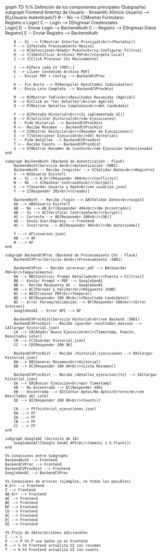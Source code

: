 graph TD
    %% Definición de los componentes principales (Subgraphs)
    subgraph Frontend (Interfaz de Usuario - Streamlit)
        A[Inicio Usuario] --> B{¿Usuario Autenticado?}
        B -- No --> C[Mostrar Formulario<br/>Registro o Login]
        C -- Login --> D[Ingresar Credenciales<br/>Login]
        D -- Enviar Login --> BackendAuth
        C -- Registro --> E[Ingresar Datos<br/>Registro]
        E -- Enviar Registro --> BackendAuth

        B -- Sí --> F[Mostrar Interfaz Principal<br/>(Pestañas)]
        F --> G[Pestaña Procesamiento Masivo]
        G --> H[Seleccionar/Añadir Puesto<br/>y Configurar Filtros]
        H --> I[Identificar Archivos PDF<br/>Carpeta Local]
        I --> J[Click Procesar CVs Masivamente]

        J --> K{Para cada CV (PDF):}
        K --> L[Leer Contenido Archivo PDF]
        L -- Enviar PDF + Config --> BackendCVProc

        K -- Fin Bucle --> M[Recopilar Resultados Individuales]
        M -- Envía Lote Completo --> BackendCVProcHist

        M --> N[Mostrar Tabla<br/>Resultados Resumidos (AgGrid)]
        N --> O[Click en "Ver Detalles"<br/>en AgGrid]
        O --> P[Mostrar Detalles Completos<br/>del Candidato]

        F --> Q[Pestaña Historial<br/>(Si implementada UI)]
        Q --> R[Solicitar Historial<br/>de Ejecuciones]
        R -- Pide Historial --> BackendCVProcHist
        R <-- Recibe Resumen -- BackendCVProcHist
        Q --> S[Mostrar Historial<br/>(Resumen de Ejecuciones)]
        S --> T[Seleccionar Ejecución<br/>del Historial]
        T -- Pide Detalles --> BackendCVProcHist
        T <-- Recibe Counts -- BackendCVProcHist
        S --> U[Mostrar Resumen de Counts<br/>de Ejecución Seleccionada]
    end

    subgraph BackendAuth (Backend de Autenticación - Flask)
        BackendAuth(Servicio de<br/>Autenticación :5002)
        BackendAuth -- Recibe /register --> V[Validar Datos<br/>Registro]
        V --> W{Usuario Existe?}
        W -- Sí --> W_Err[Responder 409<br/>(Conflicto)]
        W -- No --> X[Hashear Contraseña<br/>(bcrypt)]
        X --> Y[Guardar Usuario y Hash<br/>en usuarios.json]
        Y --> Z[Responder 201<br/>(Creado)]

        BackendAuth -- Recibe /login --> AA[Validar Datos<br/>Login]
        AA --> AB{Usuario Existe?}
        AB -- No --> AB_Err[Responder 404<br/>(No Encontrado)]
        AB -- Sí --> AC[Verificar Contraseña<br/>(bcrypt)]
        AC -- Correcta --> AD[Responder 200<br/>(OK)]
        AD -- Envía User/Empresa --> Frontend
        AC -- Incorrecta --> AE[Responder 401<br/>(No Autorizado)]

        Y -.-> AF(usuarios.json)
        AB -.-> AF
        W -.-> AF
    end

    subgraph BackendCVProc (Backend de Procesamiento CVs - Flask)
        BackendCVProc(Servicio de<br/>Procesamiento :5001)

        BackendCVProc -- Recibe /procesar_pdf --> BA[Guardar PDF<br/>Temporalmente]
        BA --> BB[Construir Prompt Detallado<br/>(Puesto + Filtros)]
        BB -- Enviar Prompt + PDF --> GoogleGenAI
        BB <-- Recibe Respuesta AI -- GoogleGenAI
        BB --> BC[Parsear y Validar<br/>Respuesta JSON]
        BC --> BD[Eliminar PDF<br/>Temporal]
        BD --> BE[Responder 200 OK<br/>(Resultado Candidato)]
        BC -- Error Parseo/Validación --> BF[Responder 500<br/>(Error Interno)]
        GoogleGenAI -- Error API --> BF

        BackendCVProcHist(Servicio Historial<br/>en Backend :5001)
        BackendCVProcHist -- Recibe /guardar_resultados_masivos --> CA[Cargar historial.json]
        CA --> CB[Añadir Nueva Ejecución<br/>(Timestamp, Puesto, Resultados Lote)]
        CB --> CC[Guardar historial.json]
        CC --> CD[Responder 200 OK]

        BackendCVProcHist -- Recibe /historial_ejecuciones --> DA[Cargar historial.json]
        DA --> DB[Generar Resumen<br/>Historial]
        DB --> DC[Responder 200 OK<br/>(Lista Resumen)]

        BackendCVProcHist -- Recibe /detalles_ejecucion/{ts} --> EA[Cargar historial.json]
        EA --> EB[Buscar Ejecución<br/>por Timestamp]
        EB -- No Encontrada --> EC[Responder 404]
        EB -- Encontrada --> ED[Contar Aptos/No Aptos/Errores<br/>en Resultados del Lote]
        ED --> EE[Responder 200 OK<br/>(Counts)]

        CA -.-> FF(historial_ejecuciones.json)
        DA -.-> FF
        EA -.-> FF
        CB -.-> FF
        CC -.-> FF
    end

    subgraph GoogleAI (Servicio de IA)
        GoogleGenAI([Google GenAI API<br/>(Gemini 1.5 Flash)])
    end

    %% Conexiones entre Subgraphs
    BackendAuth --> Frontend
    BackendCVProc --> Frontend
    BackendCVProcHist --> Frontend
    GoogleGenAI --> BackendCVProc

    %% Conexiones de errores (ejemplos, no todas las posibles)
    W_Err --> Frontend
    Z --> Frontend
    AB_Err --> Frontend
    AE --> Frontend
    BE --> Frontend
    BF --> Frontend
    CD --> Frontend
    DC --> Frontend
    EC --> Frontend
    EE --> Frontend

    %% Flujo de datos/acciones adicionales
    I -.-> L
    O -.-> P %% P usa datos ya en Frontend
    R --> S %% Frontend actualiza UI con resumen
    T --> U %% Frontend actualiza UI con counts
